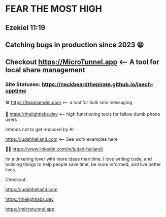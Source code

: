 # FEAR THE MOST HIGH
## Ezekiel 11:19
## Catching bugs in production since 2023 😁
## Checkout https://MicroTunnel.app <-- A tool for local share management
### Site Statuses: https://neckbeardthepirate.github.io/jaech-upptime


🛠️ https://teamsender.com <-- a tool for bulk sms messaging  

🔬 https://thelightlabs.dev <-- high functioning tools for fellow dumb phone users

Intends not to get replaced by AI

https://judahhelland.com <-- See work examples here 

💼💼 https://www.linkedin.com/in/judah-helland/


Im a tinkering lover with more ideas than time. I love writing code, and building things to help people save time, be more informed, and live better lives.

Checkout:  

 https://judahhelland.com  
 
 https://thelightlabs.dev  
 
 https://microtunnel.app
 
